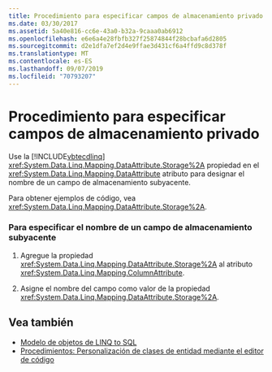 ```yaml
---
title: Procedimiento para especificar campos de almacenamiento privado
ms.date: 03/30/2017
ms.assetid: 5a40e816-cc6e-43a0-b32a-9caaa0ab6912
ms.openlocfilehash: e6e6a4e28fbfb327f25874844f28bcbafa6d2805
ms.sourcegitcommit: d2e1dfa7ef2d4e9ffae3d431cf6a4ffd9c8d378f
ms.translationtype: MT
ms.contentlocale: es-ES
ms.lasthandoff: 09/07/2019
ms.locfileid: "70793207"
---
```

# <a name="how-to-specify-private-storage-fields"></a>Procedimiento para especificar campos de almacenamiento privado
Use la [!INCLUDE[vbtecdlinq](../../../../../../includes/vbtecdlinq-md.md)] <xref:System.Data.Linq.Mapping.DataAttribute.Storage%2A> propiedad en el <xref:System.Data.Linq.Mapping.DataAttribute> atributo para designar el nombre de un campo de almacenamiento subyacente.  
  
 Para obtener ejemplos de código, vea <xref:System.Data.Linq.Mapping.DataAttribute.Storage%2A>.  
  
### <a name="to-specify-the-name-of-an-underlying-storage-field"></a>Para especificar el nombre de un campo de almacenamiento subyacente  
  
1. Agregue la propiedad <xref:System.Data.Linq.Mapping.DataAttribute.Storage%2A> al atributo <xref:System.Data.Linq.Mapping.ColumnAttribute>.  
  
2. Asigne el nombre del campo como valor de la propiedad <xref:System.Data.Linq.Mapping.DataAttribute.Storage%2A>.  
  
## <a name="see-also"></a>Vea también

- [Modelo de objetos de LINQ to SQL](the-linq-to-sql-object-model.md)
- [Procedimientos: Personalización de clases de entidad mediante el editor de código](how-to-customize-entity-classes-by-using-the-code-editor.md)
